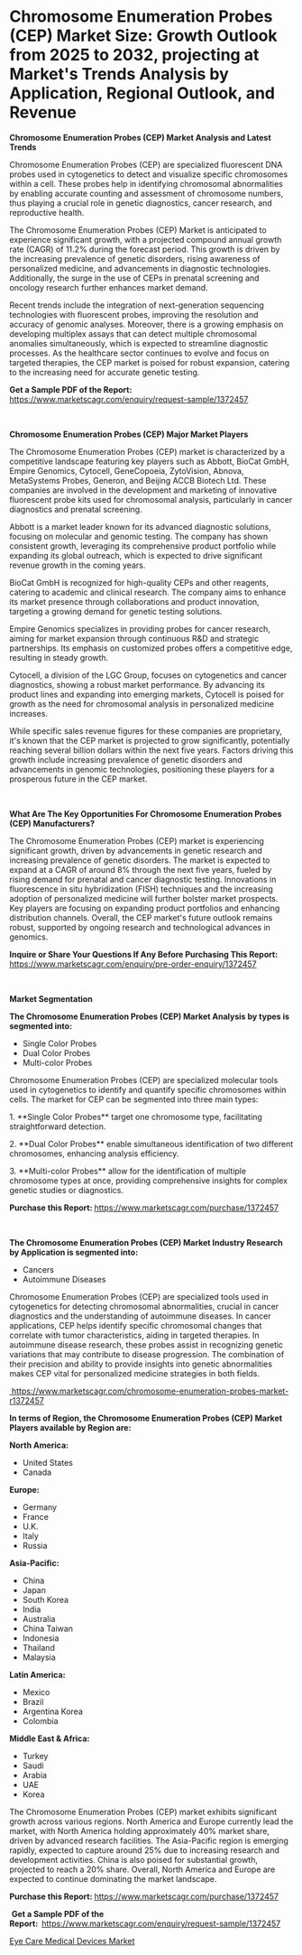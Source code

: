 <p><h1>Chromosome Enumeration Probes (CEP) Market Size: Growth Outlook from 2025 to 2032, projecting at Market's Trends Analysis by Application, Regional Outlook, and Revenue</h1></p><p><strong>Chromosome Enumeration Probes (CEP) Market Analysis and Latest Trends</strong></p>
<p><p>Chromosome Enumeration Probes (CEP) are specialized fluorescent DNA probes used in cytogenetics to detect and visualize specific chromosomes within a cell. These probes help in identifying chromosomal abnormalities by enabling accurate counting and assessment of chromosome numbers, thus playing a crucial role in genetic diagnostics, cancer research, and reproductive health.</p><p>The Chromosome Enumeration Probes (CEP) Market is anticipated to experience significant growth, with a projected compound annual growth rate (CAGR) of 11.2% during the forecast period. This growth is driven by the increasing prevalence of genetic disorders, rising awareness of personalized medicine, and advancements in diagnostic technologies. Additionally, the surge in the use of CEPs in prenatal screening and oncology research further enhances market demand.</p><p>Recent trends include the integration of next-generation sequencing technologies with fluorescent probes, improving the resolution and accuracy of genomic analyses. Moreover, there is a growing emphasis on developing multiplex assays that can detect multiple chromosomal anomalies simultaneously, which is expected to streamline diagnostic processes. As the healthcare sector continues to evolve and focus on targeted therapies, the CEP market is poised for robust expansion, catering to the increasing need for accurate genetic testing.</p></p>
<p><strong>Get a Sample PDF of the Report:&nbsp;</strong> <a href="https://www.marketscagr.com/enquiry/request-sample/1372457?utm_campaign=2822&utm_medium=2&utm_source=Github&utm_content=ia&utm_term=22032025&utm_id=chromosome-enumeration-probes-cep">https://www.marketscagr.com/enquiry/request-sample/1372457</a></p>
<p>&nbsp;</p>
<p><strong>Chromosome Enumeration Probes (CEP) Major Market Players</strong></p>
<p><p>The Chromosome Enumeration Probes (CEP) market is characterized by a competitive landscape featuring key players such as Abbott, BioCat GmbH, Empire Genomics, Cytocell, GeneCopoeia, ZytoVision, Abnova, MetaSystems Probes, Generon, and Beijing ACCB Biotech Ltd. These companies are involved in the development and marketing of innovative fluorescent probe kits used for chromosomal analysis, particularly in cancer diagnostics and prenatal screening.</p><p>Abbott is a market leader known for its advanced diagnostic solutions, focusing on molecular and genomic testing. The company has shown consistent growth, leveraging its comprehensive product portfolio while expanding its global outreach, which is expected to drive significant revenue growth in the coming years.</p><p>BioCat GmbH is recognized for high-quality CEPs and other reagents, catering to academic and clinical research. The company aims to enhance its market presence through collaborations and product innovation, targeting a growing demand for genetic testing solutions.</p><p>Empire Genomics specializes in providing probes for cancer research, aiming for market expansion through continuous R&D and strategic partnerships. Its emphasis on customized probes offers a competitive edge, resulting in steady growth.</p><p>Cytocell, a division of the LGC Group, focuses on cytogenetics and cancer diagnostics, showing a robust market performance. By advancing its product lines and expanding into emerging markets, Cytocell is poised for growth as the need for chromosomal analysis in personalized medicine increases.</p><p>While specific sales revenue figures for these companies are proprietary, it's known that the CEP market is projected to grow significantly, potentially reaching several billion dollars within the next five years. Factors driving this growth include increasing prevalence of genetic disorders and advancements in genomic technologies, positioning these players for a prosperous future in the CEP market.</p></p>
<p>&nbsp;</p>
<p><strong>What Are The Key Opportunities For Chromosome Enumeration Probes (CEP) Manufacturers?</strong></p>
<p><p>The Chromosome Enumeration Probes (CEP) market is experiencing significant growth, driven by advancements in genetic research and increasing prevalence of genetic disorders. The market is expected to expand at a CAGR of around 8% through the next five years, fueled by rising demand for prenatal and cancer diagnostic testing. Innovations in fluorescence in situ hybridization (FISH) techniques and the increasing adoption of personalized medicine will further bolster market prospects. Key players are focusing on expanding product portfolios and enhancing distribution channels. Overall, the CEP market's future outlook remains robust, supported by ongoing research and technological advances in genomics.</p></p>
<p><strong>Inquire or Share Your Questions If Any Before Purchasing This Report:</strong> <a href="https://www.marketscagr.com/enquiry/pre-order-enquiry/1372457?utm_campaign=2822&utm_medium=2&utm_source=Github&utm_content=ia&utm_term=22032025&utm_id=chromosome-enumeration-probes-cep">https://www.marketscagr.com/enquiry/pre-order-enquiry/1372457</a></p>
<p>&nbsp;</p>
<p><strong>Market Segmentation</strong></p>
<p><strong>The Chromosome Enumeration Probes (CEP) Market Analysis by types is segmented into:</strong></p>
<p><ul><li>Single Color Probes</li><li>Dual Color Probes</li><li>Multi-color Probes</li></ul></p>
<p><p>Chromosome Enumeration Probes (CEP) are specialized molecular tools used in cytogenetics to identify and quantify specific chromosomes within cells. The market for CEP can be segmented into three main types: </p><p>1. **Single Color Probes** target one chromosome type, facilitating straightforward detection.  </p><p>2. **Dual Color Probes** enable simultaneous identification of two different chromosomes, enhancing analysis efficiency.  </p><p>3. **Multi-color Probes** allow for the identification of multiple chromosome types at once, providing comprehensive insights for complex genetic studies or diagnostics.</p></p>
<p><strong>Purchase this Report:&nbsp;</strong><a href="https://www.marketscagr.com/purchase/1372457?utm_campaign=2822&utm_medium=2&utm_source=Github&utm_content=ia&utm_term=22032025&utm_id=chromosome-enumeration-probes-cep">https://www.marketscagr.com/purchase/1372457</a></p>
<p>&nbsp;</p>
<p><strong>The Chromosome Enumeration Probes (CEP) Market Industry Research by Application is segmented into:</strong></p>
<p><ul><li>Cancers</li><li>Autoimmune Diseases</li></ul></p>
<p><p>Chromosome Enumeration Probes (CEP) are specialized tools used in cytogenetics for detecting chromosomal abnormalities, crucial in cancer diagnostics and the understanding of autoimmune diseases. In cancer applications, CEP helps identify specific chromosomal changes that correlate with tumor characteristics, aiding in targeted therapies. In autoimmune disease research, these probes assist in recognizing genetic variations that may contribute to disease progression. The combination of their precision and ability to provide insights into genetic abnormalities makes CEP vital for personalized medicine strategies in both fields.</p></p>
<p><a href="https://www.marketscagr.com/chromosome-enumeration-probes-market-r1372457?utm_campaign=2822&utm_medium=2&utm_source=Github&utm_content=ia&utm_term=22032025&utm_id=chromosome-enumeration-probes-cep">&nbsp;https://www.marketscagr.com/chromosome-enumeration-probes-market-r1372457</a></p>
<p><strong>In terms of Region, the Chromosome Enumeration Probes (CEP) Market Players available by Region are:</strong></p>
<p>
    <p> <strong> North America: </strong>
        <ul>
            <li>United States</li>
            <li>Canada</li>
        </ul>
        </p> 
    <p> <strong> Europe: </strong>
        <ul>
            <li>Germany</li>
            <li>France</li>
            <li>U.K.</li>
            <li>Italy</li>
            <li>Russia</li>
        </ul>
        </p> 
    <p> <strong> Asia-Pacific: </strong>
        <ul>
            <li>China</li>
            <li>Japan</li>
            <li>South Korea</li>
            <li>India</li>
            <li>Australia</li>
            <li>China Taiwan</li>
            <li>Indonesia</li>
            <li>Thailand</li>
            <li>Malaysia</li>
        </ul>
        </p> 
    <p> <strong> Latin America: </strong>
        <ul>
            <li>Mexico</li>
            <li>Brazil</li>
            <li>Argentina Korea</li>
            <li>Colombia</li>
        </ul>
        </p> 
    <p> <strong> Middle East & Africa: </strong>
        <ul>
            <li>Turkey</li>
            <li>Saudi</li>
            <li>Arabia</li>
            <li>UAE</li>
            <li>Korea</li>
        </ul>
    </p>
    </p>
<p><p>The Chromosome Enumeration Probes (CEP) market exhibits significant growth across various regions. North America and Europe currently lead the market, with North America holding approximately 40% market share, driven by advanced research facilities. The Asia-Pacific region is emerging rapidly, expected to capture around 25% due to increasing research and development activities. China is also poised for substantial growth, projected to reach a 20% share. Overall, North America and Europe are expected to continue dominating the market landscape.</p></p>
<p><strong>Purchase this Report: </strong><a href="https://www.marketscagr.com/purchase/1372457?utm_campaign=2822&utm_medium=2&utm_source=Github&utm_content=ia&utm_term=22032025&utm_id=chromosome-enumeration-probes-cep">https://www.marketscagr.com/purchase/1372457</a></p>
<p>&nbsp;<strong>Get a Sample PDF of the Report:&nbsp;&nbsp;</strong><a href="https://www.marketscagr.com/enquiry/request-sample/1372457?utm_campaign=2822&utm_medium=2&utm_source=Github&utm_content=ia&utm_term=22032025&utm_id=chromosome-enumeration-probes-cep">https://www.marketscagr.com/enquiry/request-sample/1372457</a></p>
<p><strong></strong></p>
<p><p><a href="https://github.com/chikenmhamdi/Market-Research-Report-List-1/blob/main/eye-care-medical-devices-market.md?utm_campaign=2822&utm_medium=2&utm_source=Github&utm_content=ia&utm_term=22032025&utm_id=chromosome-enumeration-probes-cep">Eye Care Medical Devices Market</a></p></p>